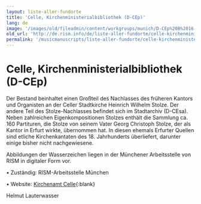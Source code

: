```yaml
---
layout: liste-aller-fundorte
title: 'Celle, Kirchenministerialbibliothek (D-CEp)'
lang: de
image: '/images/old/fileadmin/content/workgroups/munich/D-CEp%20B%2016.jpg'
old_url: 'http://de.rism.info/de/liste-aller-fundorte/celle-kirchenministerialbibliothek-d-cep.html'
permalink: '/musicmanuscripts/liste-aller-fundorte/celle-kirchenministerialbibliothek-d-cep.html'
---
```



# Celle, Kirchenministerialbibliothek (D-CEp)


Der Bestand beinhaltet einen Großteil des Nachlasses des früheren Kantors und Organisten an der Celler Stadtkirche Heinrich Wilhelm Stolze. Der andere Teil des Stolze-Nachlasses befindet sich im Stadtarchiv (D-CEsa). Neben zahlreichen Eigenkompositionen Stolzes enthält die Sammlung ca. 160 Partituren, die Stolze von seinem Vater Georg Christoph Stolze, der als Kantor in Erfurt wirkte, übernommen hat. In diesen ehemals Erfurter Quellen sind etliche Kirchenkantaten des 18. Jahrhunderts überliefert, darunter einige bisher nicht nachgewiesene.

Abbildungen der Wasserzeichen liegen in der Münchener Arbeitsstelle von RISM in digitaler Form vor.

• Zuständig: RISM-Arbeitsstelle München

• Website: [Kirchenamt Celle](https://kirchenamt-celle.de/kontakt/ "Opens external link in new window"){:blank}

Helmut Lauterwasser
